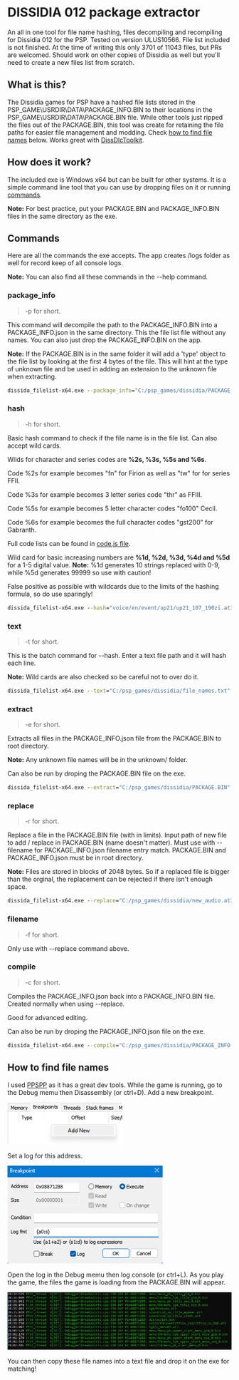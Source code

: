 # DISSIDIA 012 package extractor

An all in one tool for file name hashing, files decompiling and recompiling for Dissidia 012 for the PSP. Tested on version ULUS10566. File list included is not finished. At the time of writing this only 3701 of 11043 files, but PRs are welcomed. Should work on other copies of Dissidia as well but you'll need to create a new files list from scratch.

## What is this?

The Dissidia games for PSP have a hashed file lists stored in the PSP_GAME\USRDIR\DATA\PACKAGE_INFO.BIN to their locations in the PSP_GAME\USRDIR\DATA\PACKAGE.BIN file. While other tools just ripped the files out of the PACKAGE.BIN, this tool was create for retaining the file paths for easier file management and modding. Check [how to find file names](#how-to-find-file-names) below. Works great with [DissDlcToolkit](https://github.com/adriangl/DissDlcToolkit).

## How does it work?

The included exe is Windows x64 but can be built for other systems. It is a simple command line tool that you can use by dropping files on it or running [commands](#commands).

**Note:** For best practice, put your PACKAGE.BIN and PACKAGE_INFO.BIN files in the same directory as the exe.

## Commands

Here are all the commands the exe accepts. The app creates /logs folder as well for record keep of all console logs.

**Note:** You can also find all these commands in the --help command.

### package_info

> -p for short.

This command will decompile the path to the PACKAGE_INFO.BIN into a PACKAGE_INFO.json in the same directory. This the file list file without any names. You can also just drop the PACKAGE_INFO.BIN on the app.

**Note:** If the PACKAGE.BIN is in the same folder it will add a 'type' object to the file list by looking at the first 4 bytes of the file. This will hint at the type of unknown file and be used in adding an extension to the unknown file when extracting.

```cmd
dissida_filelist-x64.exe --package_info="C:/psp_games/dissidia/PACKAGE_INFO.BIN"
```

### hash

> -h for short.

Basic hash command to check if the file name is in the file list. Can also accept wild cards.

Wilds for character and series codes are **%2s, %3s, %5s and %6s**.

Code %2s for example becomes "fn" for Firion as well as "tw" for for series FFII.

Code %3s for example becomes 3 letter series code "thr" as FFIII.

Code %5s for example becomes 5 letter character codes "fo100" Cecil.

Code %6s for example becomes the full character codes "gst200" for Gabranth.

Full code lists can be found in [code.js file](src/codes.js).

Wild card for basic increasing numbers are **%1d, %2d, %3d, %4d and %5d** for a 1-5 digital value. **Note:** %1d generates 10 strings replaced with 0-9, while %5d generates 99999 so use with caution!

False positive as possible with wildcards due to the limits of the hashing formula, so do use sparingly!

```cmd
dissida_filelist-x64.exe --hash="voice/en/event/up21/up21_107_190zi.at3"
```

### text

> -t for short.

This is the batch command for --hash. Enter a text file path and it will hash each line.

**Note:** Wild cards are also checked so be careful not to over do it.

```cmd
dissida_filelist-x64.exe --text="C:/psp_games/dissidia/file_names.txt"
```

### extract

> -e for short.

Extracts all files in the PACKAGE_INFO.json file from the PACKAGE.BIN to root directory.

**Note:** Any unknown file names will be in the unknown/ folder.

Can also be run by droping the PACKAGE.BIN file on the exe.

```cmd
dissida_filelist-x64.exe --extract="C:/psp_games/dissidia/PACKAGE.BIN"
```

### replace

> -r for short.

Replace a file in the PACKAGE.BIN file (with in limits). Input path of new file to add / replace in PACKAGE.BIN (name doesn't matter). Must use with --filename for PACKAGE_INFO.json filename entry match. PACKAGE.BIN and PACKAGE_INFO.json must be in root directory.

**Note:** Files are stored in blocks of 2048 bytes. So if a replaced file is bigger than the orginal, the replacement can be rejected if there isn't enough space.

```cmd
dissida_filelist-x64.exe --replace="C:/psp_games/dissidia/new_audio.at3" --filename="voice/en/event/up21/up21_107_190zi.at3"
```

### filename

> -f for short.

Only use with --replace command above.

### compile

> -c for short.

Compiles the PACKAGE_INFO.json back into a PACKAGE_INFO.BIN file. Created normally when using --replace.

Good for advanced editing.

Can also be run by droping the PACKAGE_INFO.json file on the exe.

```cmd
dissida_filelist-x64.exe --compile="C:/psp_games/dissidia/PACKAGE_INFO.json"
```

## How to find file names

I used [PPSPP](https://www.ppsspp.org/) as it has a great dev tools. While the game is running, go to the Debug memu then Disassembly (or ctrl+D). Add a new breakpoint.

![break](./img/break.png)

Set a log for this address.

![hooking](./img/hook.png)

Open the log in the Debug memu then log console (or ctrl+L). As you play the game, the files the game is loading from the PACKAGE.BIN will appear.

![log](./img/log.png)

You can then copy these file names into a text file and drop it on the exe for matching!
